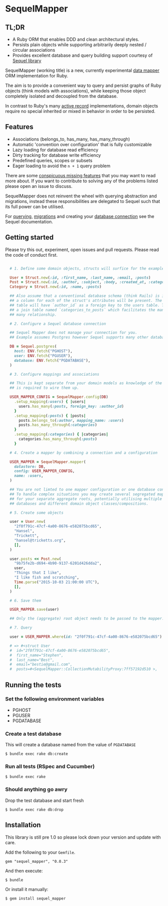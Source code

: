 # SequelMapper

## TL;DR

* A Ruby ORM that enables DDD and clean architectural styles.
* Persists plain objects while supporting arbitrarily deeply nested / circular associations
* Provides excellent database and query building support courtesy of [Sequel library](https://github.com/jeremyevans/sequel)

SequelMapper (working title) is a new, currently experimental [data mapper](http://martinfowler.com/eaaCatalog/dataMapper.html) ORM implementation for Ruby.

The aim is to provide a convenient way to query and persist graphs of Ruby objects (think models with associations), while keeping those object completely isolated and decoupled from the database.

In contrast to Ruby's many [active record](http://martinfowler.com/eaaCatalog/activeRecord.html) implementations, domain objects require no special inherited or mixed in behavior in order to be persisted.

## Features

* Associations (belongs_to, has_many, has_many_through)
* Automatic 'convention over configuration' that is fully customizable
* Lazy loading for database read efficiency
* Dirty tracking for database write efficiency
* Predefined queries, scopes or subsets
* Eager loading to avoid the `n + 1` query problem

There are some [conspicuous missing features](https://github.com/bestie/sequel_mapper/blob/master/MissingFeatures.md)
that you may want to read more about. If you want to contribute to solving any
of the problems listed please open an issue to discuss.

SequelMapper does not reinvent the wheel with querying abstraction and
migrations, instead these responsibilities are delegated to Sequel such that
its full power can be utilised.

For [querying](http://sequel.jeremyevans.net/rdoc/files/doc/querying_rdoc.html),
[migrations](http://sequel.jeremyevans.net/rdoc/files/doc/migration_rdoc.html)
and creating your [database connection](http://sequel.jeremyevans.net/rdoc/files/doc/opening_databases_rdoc.html)
see the Sequel documentation.

## Getting started

Please try this out, experiment, open issues and pull requests. Please read the
code of conduct first.

```ruby

  # 1. Define some domain objects, structs will surfice for the example

  User = Struct.new(:id, :first_name, :last_name, :email, :posts)
  Post = Struct.new(:id, :author, :subject, :body, :created_at, :categories)
  Category = Struct.new(:id, :name, :posts)

  ## Also assume that a conventional database schema (think Rails) is in place,
  ## a column for each of the struct's attributes will be present. The posts
  ## table will have `author_id` as a foreign key to the users table. There is
  ## a join table named `categories_to_posts` which facilitates the many to
  ## many relationship.

  # 2. Configure a Sequel database connection

  ## Sequel Mapper does not manage your connection for you.
  ## Example assumes Postgres however Sequel supports many other databases.

  DB = Sequel.postgres(
    host: ENV.fetch("PGHOST"),
    user: ENV.fetch("PGUSER"),
    database: ENV.fetch("PGDATABASE"),
  )

  # 3. Configure mappings and associations

  ## This is kept separate from your domain models as knowledge of the schema
  ## is required to wire them up.

  USER_MAPPER_CONFIG = SequelMapper.config(DB)
    .setup_mapping(:users) { |users|
      users.has_many(:posts, foreign_key: :author_id)
    }
    .setup_mapping(:posts) { |posts|
      posts.belongs_to(:author, mapping_name: :users)
      posts.has_many_through(:categories)
    }
    .setup_mapping(:categories) { |categories|
      categories.has_many_through(:posts)
    }

  # 4. Create a mapper by combining a connection and a configuration

  USER_MAPPER = SequelMapper.mapper(
    datastore: DB,
    config: USER_MAPPER_CONFIG,
    name: :users,
  )

  ## You are not limted to one mapper configuration or one database connection.
  ## To handle complex situations you may create several segregated mappings
  ## for your separate aggregate roots, potentially utilising multiple
  ## databases and different domain object classes/compositions.

  # 5. Create some objects

  user = User.new(
    "2f0f791c-47cf-4a00-8676-e582075bcd65",
    "Hansel",
    "Trickett",
    "hansel@tricketts.org",
    [],
  )

  user.posts << Post.new(
    "9b75fe2b-d694-4b90-9137-6201d426dda2",
    user,
    "Things that I like",
    "I like fish and scratching",
    Time.parse("2015-10-03 21:00:00 UTC"),
    [],
  )

  # 6. Save them

  USER_MAPPER.save(user)

  ## Only the (aggregate) root object needs to be passed to the mapper.

  # 7. Query

  user = USER_MAPPER.where(id: "2f0f791c-47cf-4a00-8676-e582075bcd65").first

  # => #<struct User
  #  id="2f0f791c-47cf-4a00-8676-e582075bcd65",
  #  first_name="Stephen",
  #  last_name="Best",
  #  email="bestie@gmail.com",
  #  posts=#<SequelMapper::CollectionMutabilityProxy:7ff57192d510 >,

```

## Running the tests

### Set the following environment variables
* PGHOST
* PGUSER
* PGDATABASE

### Create a test database

This will create a database named from the value of `PGDATABASE`

```
$ bundle exec rake db:create
```

### Run all tests (RSpec and Cucumber)
```
$ bundle exec rake
```

### Should anything go awry

Drop the test database and start fresh

```
$ bundle exec rake db:drop
```

## Installation

This library is still pre 1.0 so please lock down your version and update with
care.

Add the following to your `Gemfile`.

```
gem "sequel_mapper", "0.0.3"
```

And then execute:

    $ bundle

Or install it manually:

    $ gem install sequel_mapper

